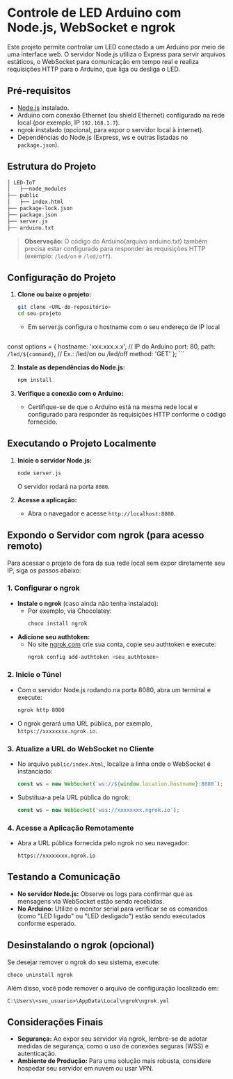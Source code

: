 # Controle de LED Arduino com Node.js, WebSocket e ngrok

Este projeto permite controlar um LED conectado a um Arduino por meio de uma interface web. O servidor Node.js utiliza o Express para servir arquivos estáticos, o WebSocket para comunicação em tempo real e realiza requisições HTTP para o Arduino, que liga ou desliga o LED.

## Pré-requisitos

- [Node.js](https://nodejs.org/) instalado.
- Arduino com conexão Ethernet (ou shield Ethernet) configurado na rede local (por exemplo, IP `192.168.1.7`).
- ngrok instalado (opcional, para expor o servidor local à internet).
- Dependências do Node.js (Express, ws e outras listadas no `package.json`).

## Estrutura do Projeto

```bash
│ LED-IoT
│   ├──node_modules
├── public
│   ├── index.html
├── package-lock.json
├── package.json
├── server.js
├── arduino.txt
```

> **Observação:** O código do Arduino(arquivo arduino.txt) também precisa estar configurado para responder às requisições HTTP (exemplo: `/led/on` e `/led/off`).

## Configuração do Projeto

1. **Clone ou baixe o projeto:**
   ```bash
   git clone <URL-do-repositório>
   cd seu-projeto
   ```
    - Em server.js configura o hostname com o seu endereço de IP local

    ```function sendCommandToArduino(command) {
  const options = {
    hostname: 'xxx.xxx.x.x', // IP do Arduino
    port: 80,
    path: `/led/${command}`,   // Ex.: /led/on ou /led/off
    method: 'GET'
  };
    ```

2. **Instale as dependências do Node.js:**
   ```bash
   npm install
   ```

3. **Verifique a conexão com o Arduino:**
   - Certifique-se de que o Arduino está na mesma rede local e configurado para responder às requisições HTTP conforme o código fornecido.

## Executando o Projeto Localmente

1. **Inicie o servidor Node.js:**
   ```bash
   node server.js
   ```
   O servidor rodará na porta `8080`.

2. **Acesse a aplicação:**
   - Abra o navegador e acesse `http://localhost:8080`.

## Expondo o Servidor com ngrok (para acesso remoto)

Para acessar o projeto de fora da sua rede local sem expor diretamente seu IP, siga os passos abaixo:

### 1. Configurar o ngrok

- **Instale o ngrok** (caso ainda não tenha instalado):
  - Por exemplo, via Chocolatey:
    ```bash
    choco install ngrok
    ```
- **Adicione seu authtoken:**
  - No site [ngrok.com](https://ngrok.com) crie sua conta, copie seu authtoken e execute:
    ```bash
    ngrok config add-authtoken <seu_authtoken>
    ```

### 2. Inicie o Túnel

- Com o servidor Node.js rodando na porta 8080, abra um terminal e execute:
  ```bash
  ngrok http 8080
  ```
- O ngrok gerará uma URL pública, por exemplo, `https://xxxxxxxx.ngrok.io`.

### 3. Atualize a URL do WebSocket no Cliente

- No arquivo `public/index.html`, localize a linha onde o WebSocket é instanciado:
  ```javascript
  const ws = new WebSocket(`ws://${window.location.hostname}:8080`);
  ```
- Substitua-a pela URL pública do ngrok:
  ```javascript
  const ws = new WebSocket('wss://xxxxxxxx.ngrok.io');
  ```

### 4. Acesse a Aplicação Remotamente

- Abra a URL pública fornecida pelo ngrok no seu navegador:
  ```
  https://xxxxxxxx.ngrok.io
  ```

## Testando a Comunicação

- **No servidor Node.js:** Observe os logs para confirmar que as mensagens via WebSocket estão sendo recebidas.
- **No Arduino:** Utilize o monitor serial para verificar se os comandos (como "LED ligado" ou "LED desligado") estão sendo executados conforme esperado.

## Desinstalando o ngrok (opcional)

Se desejar remover o ngrok do seu sistema, execute:
```bash
choco uninstall ngrok
```
Além disso, você pode remover o arquivo de configuração localizado em:
```
C:\Users\<seu_usuario>\AppData\Local\ngrok\ngrok.yml
```

## Considerações Finais

- **Segurança:** Ao expor seu servidor via ngrok, lembre-se de adotar medidas de segurança, como o uso de conexões seguras (WSS) e autenticação.
- **Ambiente de Produção:** Para uma solução mais robusta, considere hospedar seu servidor em nuvem ou usar VPN.
